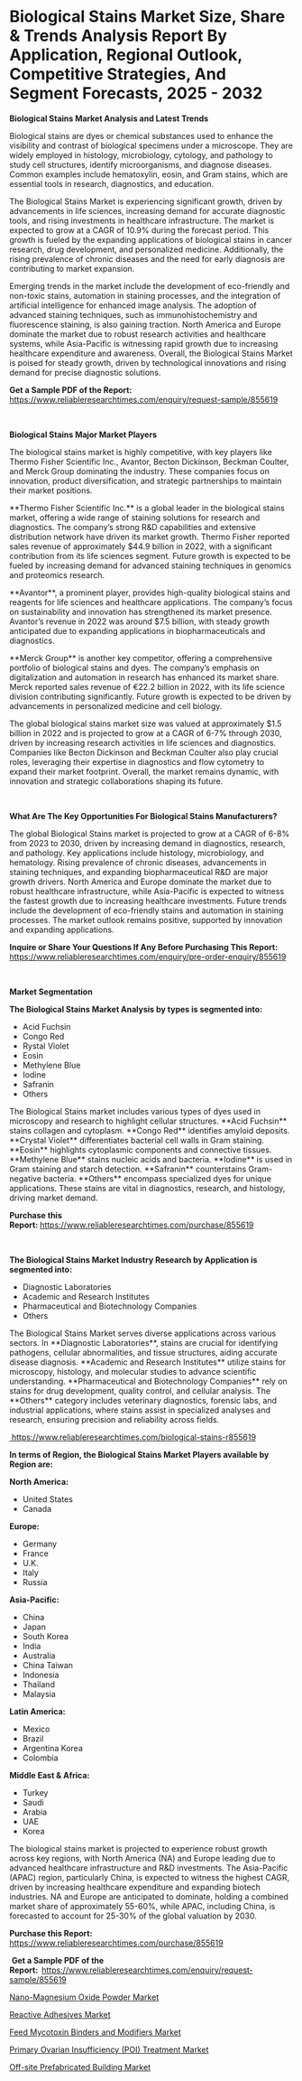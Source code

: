 <p><h1>Biological Stains Market Size, Share & Trends Analysis Report By Application, Regional Outlook, Competitive Strategies, And Segment Forecasts, 2025 - 2032</h1></p><p><strong>Biological Stains Market Analysis and Latest Trends</strong></p>
<p><p>Biological stains are dyes or chemical substances used to enhance the visibility and contrast of biological specimens under a microscope. They are widely employed in histology, microbiology, cytology, and pathology to study cell structures, identify microorganisms, and diagnose diseases. Common examples include hematoxylin, eosin, and Gram stains, which are essential tools in research, diagnostics, and education.</p><p>The Biological Stains Market is experiencing significant growth, driven by advancements in life sciences, increasing demand for accurate diagnostic tools, and rising investments in healthcare infrastructure. The market is expected to grow at a CAGR of 10.9% during the forecast period. This growth is fueled by the expanding applications of biological stains in cancer research, drug development, and personalized medicine. Additionally, the rising prevalence of chronic diseases and the need for early diagnosis are contributing to market expansion.</p><p>Emerging trends in the market include the development of eco-friendly and non-toxic stains, automation in staining processes, and the integration of artificial intelligence for enhanced image analysis. The adoption of advanced staining techniques, such as immunohistochemistry and fluorescence staining, is also gaining traction. North America and Europe dominate the market due to robust research activities and healthcare systems, while Asia-Pacific is witnessing rapid growth due to increasing healthcare expenditure and awareness. Overall, the Biological Stains Market is poised for steady growth, driven by technological innovations and rising demand for precise diagnostic solutions.</p></p>
<p><strong>Get a Sample PDF of the Report:&nbsp;</strong> <a href="https://www.reliableresearchtimes.com/enquiry/request-sample/855619?utm_campaign=2035&utm_medium=2&utm_source=Github&utm_content=ia&utm_term=26012025&utm_id=biological-stains">https://www.reliableresearchtimes.com/enquiry/request-sample/855619</a></p>
<p>&nbsp;</p>
<p><strong>Biological Stains Major Market Players</strong></p>
<p><p>The biological stains market is highly competitive, with key players like Thermo Fisher Scientific Inc., Avantor, Becton Dickinson, Beckman Coulter, and Merck Group dominating the industry. These companies focus on innovation, product diversification, and strategic partnerships to maintain their market positions.</p><p>**Thermo Fisher Scientific Inc.** is a global leader in the biological stains market, offering a wide range of staining solutions for research and diagnostics. The company’s strong R&D capabilities and extensive distribution network have driven its market growth. Thermo Fisher reported sales revenue of approximately $44.9 billion in 2022, with a significant contribution from its life sciences segment. Future growth is expected to be fueled by increasing demand for advanced staining techniques in genomics and proteomics research.</p><p>**Avantor**, a prominent player, provides high-quality biological stains and reagents for life sciences and healthcare applications. The company’s focus on sustainability and innovation has strengthened its market presence. Avantor’s revenue in 2022 was around $7.5 billion, with steady growth anticipated due to expanding applications in biopharmaceuticals and diagnostics.</p><p>**Merck Group** is another key competitor, offering a comprehensive portfolio of biological stains and dyes. The company’s emphasis on digitalization and automation in research has enhanced its market share. Merck reported sales revenue of €22.2 billion in 2022, with its life science division contributing significantly. Future growth is expected to be driven by advancements in personalized medicine and cell biology.</p><p>The global biological stains market size was valued at approximately $1.5 billion in 2022 and is projected to grow at a CAGR of 6-7% through 2030, driven by increasing research activities in life sciences and diagnostics. Companies like Becton Dickinson and Beckman Coulter also play crucial roles, leveraging their expertise in diagnostics and flow cytometry to expand their market footprint. Overall, the market remains dynamic, with innovation and strategic collaborations shaping its future.</p></p>
<p>&nbsp;</p>
<p><strong>What Are The Key Opportunities For Biological Stains Manufacturers?</strong></p>
<p><p>The global Biological Stains market is projected to grow at a CAGR of 6-8% from 2023 to 2030, driven by increasing demand in diagnostics, research, and pathology. Key applications include histology, microbiology, and hematology. Rising prevalence of chronic diseases, advancements in staining techniques, and expanding biopharmaceutical R&D are major growth drivers. North America and Europe dominate the market due to robust healthcare infrastructure, while Asia-Pacific is expected to witness the fastest growth due to increasing healthcare investments. Future trends include the development of eco-friendly stains and automation in staining processes. The market outlook remains positive, supported by innovation and expanding applications.</p></p>
<p><strong>Inquire or Share Your Questions If Any Before Purchasing This Report:</strong> <a href="https://www.reliableresearchtimes.com/enquiry/pre-order-enquiry/855619?utm_campaign=2035&utm_medium=2&utm_source=Github&utm_content=ia&utm_term=26012025&utm_id=biological-stains">https://www.reliableresearchtimes.com/enquiry/pre-order-enquiry/855619</a></p>
<p>&nbsp;</p>
<p><strong>Market Segmentation</strong></p>
<p><strong>The Biological Stains Market Analysis by types is segmented into:</strong></p>
<p><ul><li>Acid Fuchsin</li><li>Congo Red</li><li>Rystal Violet</li><li>Eosin</li><li>Methylene Blue</li><li>Iodine</li><li>Safranin</li><li>Others</li></ul></p>
<p><p>The Biological Stains market includes various types of dyes used in microscopy and research to highlight cellular structures. **Acid Fuchsin** stains collagen and cytoplasm. **Congo Red** identifies amyloid deposits. **Crystal Violet** differentiates bacterial cell walls in Gram staining. **Eosin** highlights cytoplasmic components and connective tissues. **Methylene Blue** stains nucleic acids and bacteria. **Iodine** is used in Gram staining and starch detection. **Safranin** counterstains Gram-negative bacteria. **Others** encompass specialized dyes for unique applications. These stains are vital in diagnostics, research, and histology, driving market demand.</p></p>
<p><strong>Purchase this Report:&nbsp;</strong><a href="https://www.reliableresearchtimes.com/purchase/855619?utm_campaign=2035&utm_medium=2&utm_source=Github&utm_content=ia&utm_term=26012025&utm_id=biological-stains">https://www.reliableresearchtimes.com/purchase/855619</a></p>
<p>&nbsp;</p>
<p><strong>The Biological Stains Market Industry Research by Application is segmented into:</strong></p>
<p><ul><li>Diagnostic Laboratories</li><li>Academic and Research Institutes</li><li>Pharmaceutical and Biotechnology Companies</li><li>Others</li></ul></p>
<p><p>The Biological Stains Market serves diverse applications across various sectors. In **Diagnostic Laboratories**, stains are crucial for identifying pathogens, cellular abnormalities, and tissue structures, aiding accurate disease diagnosis. **Academic and Research Institutes** utilize stains for microscopy, histology, and molecular studies to advance scientific understanding. **Pharmaceutical and Biotechnology Companies** rely on stains for drug development, quality control, and cellular analysis. The **Others** category includes veterinary diagnostics, forensic labs, and industrial applications, where stains assist in specialized analyses and research, ensuring precision and reliability across fields.</p></p>
<p><a href="https://www.reliableresearchtimes.com/biological-stains-r855619?utm_campaign=2035&utm_medium=2&utm_source=Github&utm_content=ia&utm_term=26012025&utm_id=biological-stains">&nbsp;https://www.reliableresearchtimes.com/biological-stains-r855619</a></p>
<p><strong>In terms of Region, the Biological Stains Market Players available by Region are:</strong></p>
<p>
    <p> <strong> North America: </strong>
        <ul>
            <li>United States</li>
            <li>Canada</li>
        </ul>
        </p> 
    <p> <strong> Europe: </strong>
        <ul>
            <li>Germany</li>
            <li>France</li>
            <li>U.K.</li>
            <li>Italy</li>
            <li>Russia</li>
        </ul>
        </p> 
    <p> <strong> Asia-Pacific: </strong>
        <ul>
            <li>China</li>
            <li>Japan</li>
            <li>South Korea</li>
            <li>India</li>
            <li>Australia</li>
            <li>China Taiwan</li>
            <li>Indonesia</li>
            <li>Thailand</li>
            <li>Malaysia</li>
        </ul>
        </p> 
    <p> <strong> Latin America: </strong>
        <ul>
            <li>Mexico</li>
            <li>Brazil</li>
            <li>Argentina Korea</li>
            <li>Colombia</li>
        </ul>
        </p> 
    <p> <strong> Middle East & Africa: </strong>
        <ul>
            <li>Turkey</li>
            <li>Saudi</li>
            <li>Arabia</li>
            <li>UAE</li>
            <li>Korea</li>
        </ul>
    </p>
    </p>
<p><p>The biological stains market is projected to experience robust growth across key regions, with North America (NA) and Europe leading due to advanced healthcare infrastructure and R&D investments. The Asia-Pacific (APAC) region, particularly China, is expected to witness the highest CAGR, driven by increasing healthcare expenditure and expanding biotech industries. NA and Europe are anticipated to dominate, holding a combined market share of approximately 55-60%, while APAC, including China, is forecasted to account for 25-30% of the global valuation by 2030.</p></p>
<p><strong>Purchase this Report: </strong><a href="https://www.reliableresearchtimes.com/purchase/855619?utm_campaign=2035&utm_medium=2&utm_source=Github&utm_content=ia&utm_term=26012025&utm_id=biological-stains">https://www.reliableresearchtimes.com/purchase/855619</a></p>
<p>&nbsp;<strong>Get a Sample PDF of the Report:&nbsp;&nbsp;</strong><a href="https://www.reliableresearchtimes.com/enquiry/request-sample/855619?utm_campaign=2035&utm_medium=2&utm_source=Github&utm_content=ia&utm_term=26012025&utm_id=biological-stains">https://www.reliableresearchtimes.com/enquiry/request-sample/855619</a></p>
<p><strong></strong></p>
<p><p><a href="https://www.linkedin.com/pulse/detailed-nano-magnesium-oxide-powder-market-report-analysis-lrcie?utm_campaign=2035&utm_medium=2&utm_source=Github&utm_content=ia&utm_term=26012025&utm_id=biological-stains">Nano-Magnesium Oxide Powder Market</a></p><p><a href="https://github.com/amoakuolaopa/Market-Research-Report-List-1/blob/main/reactive-adhesives-market.md?utm_campaign=2035&utm_medium=2&utm_source=Github&utm_content=ia&utm_term=26012025&utm_id=biological-stains">Reactive Adhesives Market</a></p><p><a href="https://github.com/aidelndasse/Market-Research-Report-List-1/blob/main/feed-mycotoxin-binders-and-modifiers-market.md?utm_campaign=2035&utm_medium=2&utm_source=Github&utm_content=ia&utm_term=26012025&utm_id=biological-stains">Feed Mycotoxin Binders and Modifiers Market</a></p><p><a href="https://www.linkedin.com/pulse/primary-ovarian-insufficiency-poi-treatment-market-segmentation-ki0ae?utm_campaign=2035&utm_medium=2&utm_source=Github&utm_content=ia&utm_term=26012025&utm_id=biological-stains">Primary Ovarian Insufficiency (POI) Treatment Market</a></p><p><a href="https://www.linkedin.com/pulse/off-site-prefabricated-building-market-trends-detailed-qznwc?utm_campaign=2035&utm_medium=2&utm_source=Github&utm_content=ia&utm_term=26012025&utm_id=biological-stains">Off-site Prefabricated Building Market</a></p></p>
